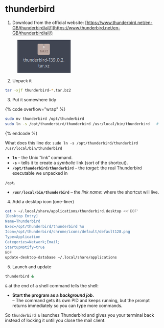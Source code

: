 # thunderbird

1. Download from the official website: [https://www.thunderbird.net/en-GB/thunderbird/all/](https://www.thunderbird.net/en-GB/thunderbird/all/)

<div align="left"><figure><img src="../../../.gitbook/assets/image (8) (1).png" alt=""><figcaption></figcaption></figure></div>

2. Unpack it&#x20;

```bash
tar -xjf thunderbird-*.tar.bz2
```



3. Put it somewhere tidy&#x20;

{% code overflow="wrap" %}
```bash
sudo mv thunderbird /opt/thunderbird
sudo ln -s /opt/thunderbird/thunderbird /usr/local/bin/thunderbird   # now “thunderbird” works anywhere
```
{% endcode %}

What does this line do: `sudo ln -s /opt/thunderbird/thunderbird /usr/local/bin/thunderbird`&#x20;

* **`ln`** – the Unix “link” command.
* **`-s`** – tells it to create a _symbolic_ link (sort of the shortcut).
* **`/opt/thunderbird/thunderbird`** – the _target_: the real Thunderbird executable we unpacked in

&#x20;`/opt`.

* **`/usr/local/bin/thunderbird`** – the _link name_: where the shortcut will live.



4. Add a desktop icon (one-liner)

```bash
cat > ~/.local/share/applications/thunderbird.desktop <<'EOF'
[Desktop Entry]
Name=Thunderbird
Exec=/opt/thunderbird/thunderbird %u
Icon=/opt/thunderbird/chrome/icons/default/default128.png
Type=Application
Categories=Network;Email;
StartupNotify=true
EOF
update-desktop-database ~/.local/share/applications
```



5. Launch and update&#x20;

```bash
thunderbird &
```

`&` at the end of a shell command tells the shell:

* **Start the program as a&#x20;**_**background job**_**.**\
  – The command gets its own PID and keeps running, but the prompt returns immediately so you can type more commands.

So `thunderbird &` launches Thunderbird and gives you your terminal back instead of locking it until you close the mail client.
